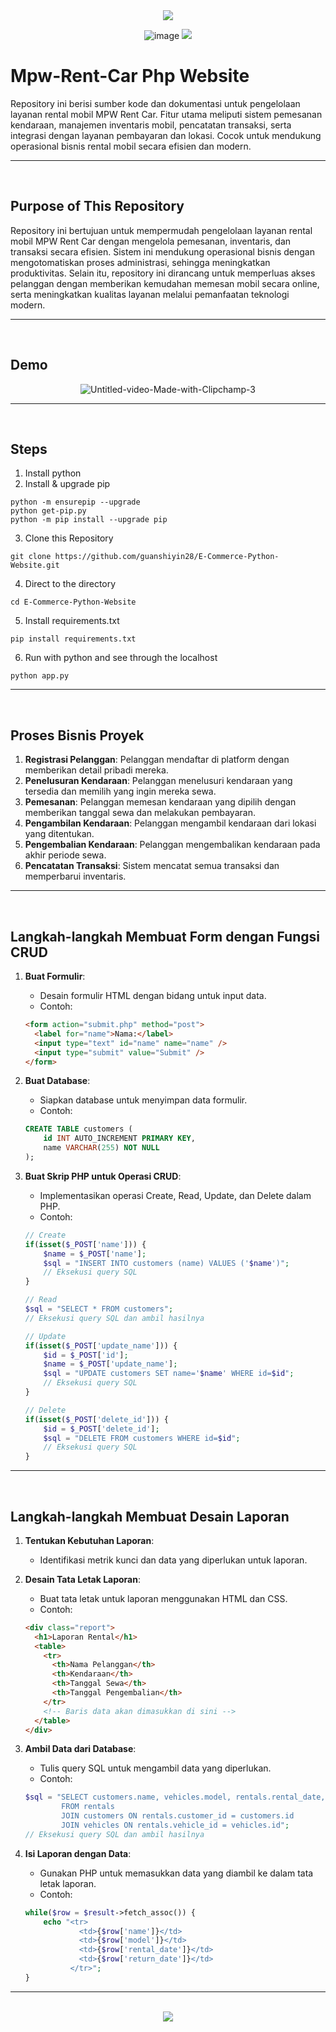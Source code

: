 <div align=center>

<img src="https://capsule-render.vercel.app/api?type=waving&height=100&color=20:06D001,100:F0F0F0&section=footer&reversal=false&textBg=false&fontAlignY=50&descAlign=48&descAlignY=59"/>

![image](https://github.com/user-attachments/assets/cce2f919-d8f7-4159-94db-fae909ee292d)
<img src="https://capsule-render.vercel.app/api?type=waving&height=100&color=20:06D001,100:F0F0F0&section=header&reversal=false&textBg=false&fontAlignY=50&descAlign=48&descAlignY=59"/>

</div>

# Mpw-Rent-Car Php Website

Repository ini berisi sumber kode dan dokumentasi untuk pengelolaan layanan rental mobil MPW Rent Car. Fitur utama meliputi sistem pemesanan kendaraan, manajemen inventaris mobil, pencatatan transaksi, serta integrasi dengan layanan pembayaran dan lokasi. Cocok untuk mendukung operasional bisnis rental mobil secara efisien dan modern.

<hr><br>

## Purpose of This Repository

Repository ini bertujuan untuk mempermudah pengelolaan layanan rental mobil MPW Rent Car dengan mengelola pemesanan, inventaris, dan transaksi secara efisien. Sistem ini mendukung operasional bisnis dengan mengotomatiskan proses administrasi, sehingga meningkatkan produktivitas. Selain itu, repository ini dirancang untuk memperluas akses pelanggan dengan memberikan kemudahan memesan mobil secara online, serta meningkatkan kualitas layanan melalui pemanfaatan teknologi modern.

<hr><br>

## Demo

<div align=center>


![Untitled-video-Made-with-Clipchamp-_3_](https://github.com/user-attachments/assets/1932ab8b-8624-4e65-9af9-cc27dc59f408)

</div>
<hr><br>

## Steps

1. Install python
2. Install & upgrade pip

```
python -m ensurepip --upgrade
python get-pip.py
python -m pip install --upgrade pip
```

3. Clone this Repository

```
git clone https://github.com/guanshiyin28/E-Commerce-Python-Website.git
```

4. Direct to the directory

```
cd E-Commerce-Python-Website
```

5. Install requirements.txt

```
pip install requirements.txt
```

6. Run with python and see through the localhost

```
python app.py
```

<hr><br>

## Proses Bisnis Proyek

1. **Registrasi Pelanggan**: Pelanggan mendaftar di platform dengan memberikan detail pribadi mereka.
2. **Penelusuran Kendaraan**: Pelanggan menelusuri kendaraan yang tersedia dan memilih yang ingin mereka sewa.
3. **Pemesanan**: Pelanggan memesan kendaraan yang dipilih dengan memberikan tanggal sewa dan melakukan pembayaran.
4. **Pengambilan Kendaraan**: Pelanggan mengambil kendaraan dari lokasi yang ditentukan.
5. **Pengembalian Kendaraan**: Pelanggan mengembalikan kendaraan pada akhir periode sewa.
6. **Pencatatan Transaksi**: Sistem mencatat semua transaksi dan memperbarui inventaris.

<hr><br>

## Langkah-langkah Membuat Form dengan Fungsi CRUD

1. **Buat Formulir**:

   - Desain formulir HTML dengan bidang untuk input data.
   - Contoh:

   ```html
   <form action="submit.php" method="post">
     <label for="name">Nama:</label>
     <input type="text" id="name" name="name" />
     <input type="submit" value="Submit" />
   </form>
   ```

2. **Buat Database**:

   - Siapkan database untuk menyimpan data formulir.
   - Contoh:

   ```sql
   CREATE TABLE customers (
       id INT AUTO_INCREMENT PRIMARY KEY,
       name VARCHAR(255) NOT NULL
   );
   ```

3. **Buat Skrip PHP untuk Operasi CRUD**:

   - Implementasikan operasi Create, Read, Update, dan Delete dalam PHP.
   - Contoh:

   ```php
   // Create
   if(isset($_POST['name'])) {
       $name = $_POST['name'];
       $sql = "INSERT INTO customers (name) VALUES ('$name')";
       // Eksekusi query SQL
   }

   // Read
   $sql = "SELECT * FROM customers";
   // Eksekusi query SQL dan ambil hasilnya

   // Update
   if(isset($_POST['update_name'])) {
       $id = $_POST['id'];
       $name = $_POST['update_name'];
       $sql = "UPDATE customers SET name='$name' WHERE id=$id";
       // Eksekusi query SQL
   }

   // Delete
   if(isset($_POST['delete_id'])) {
       $id = $_POST['delete_id'];
       $sql = "DELETE FROM customers WHERE id=$id";
       // Eksekusi query SQL
   }
   ```

<hr><br>

## Langkah-langkah Membuat Desain Laporan

1. **Tentukan Kebutuhan Laporan**:

   - Identifikasi metrik kunci dan data yang diperlukan untuk laporan.

2. **Desain Tata Letak Laporan**:

   - Buat tata letak untuk laporan menggunakan HTML dan CSS.
   - Contoh:

   ```html
   <div class="report">
     <h1>Laporan Rental</h1>
     <table>
       <tr>
         <th>Nama Pelanggan</th>
         <th>Kendaraan</th>
         <th>Tanggal Sewa</th>
         <th>Tanggal Pengembalian</th>
       </tr>
       <!-- Baris data akan dimasukkan di sini -->
     </table>
   </div>
   ```

3. **Ambil Data dari Database**:

   - Tulis query SQL untuk mengambil data yang diperlukan.
   - Contoh:

   ```php
   $sql = "SELECT customers.name, vehicles.model, rentals.rental_date, rentals.return_date
           FROM rentals
           JOIN customers ON rentals.customer_id = customers.id
           JOIN vehicles ON rentals.vehicle_id = vehicles.id";
   // Eksekusi query SQL dan ambil hasilnya
   ```

4. **Isi Laporan dengan Data**:
   - Gunakan PHP untuk memasukkan data yang diambil ke dalam tata letak laporan.
   - Contoh:
   ```php
   while($row = $result->fetch_assoc()) {
       echo "<tr>
               <td>{$row['name']}</td>
               <td>{$row['model']}</td>
               <td>{$row['rental_date']}</td>
               <td>{$row['return_date']}</td>
             </tr>";
   }
   ```

<hr><br>

<div align="center">
  <a href="https://www.instagram.com/guanshiyin_/">
     <img src="https://capsule-render.vercel.app/api?type=waving&height=200&color=20:06D001,100:F0F0F0&section=footer&reversal=false&textBg=false&fontAlignY=50&descAlign=48&descAlignY=59"/>
  </a>
</div>
